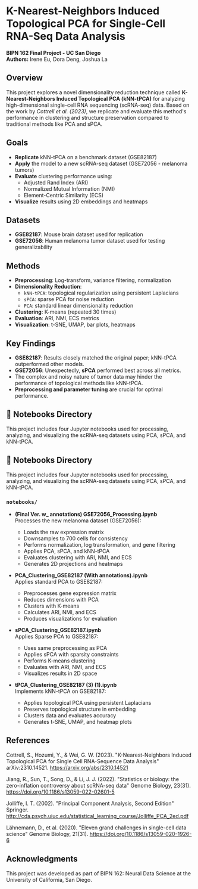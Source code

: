# K-Nearest-Neighbors Induced Topological PCA for Single-Cell RNA-Seq Data Analysis  
**BIPN 162 Final Project - UC San Diego**  
**Authors:** Irene Eu, Dora Deng, Joshua La

## Overview
This project explores a novel dimensionality reduction technique called **K-Nearest-Neighbors Induced Topological PCA (kNN-tPCA)** for analyzing high-dimensional single-cell RNA sequencing (scRNA-seq) data. Based on the work by *Cottrell et al. (2023)*, we replicate and evaluate this method's performance in clustering and structure preservation compared to traditional methods like PCA and sPCA.

## Goals
- **Replicate** kNN-tPCA on a benchmark dataset (GSE82187)
- **Apply** the model to a new scRNA-seq dataset (GSE72056 - melanoma tumors)
- **Evaluate** clustering performance using:
  - Adjusted Rand Index (ARI)
  - Normalized Mutual Information (NMI)
  - Element-Centric Similarity (ECS)
- **Visualize** results using 2D embeddings and heatmaps

## Datasets
- **GSE82187**: Mouse brain dataset used for replication
- **GSE72056**: Human melanoma tumor dataset used for testing generalizability

## Methods
- **Preprocessing**: Log-transform, variance filtering, normalization
- **Dimensionality Reduction**:
  - `kNN-tPCA`: topological regularization using persistent Laplacians
  - `sPCA`: sparse PCA for noise reduction
  - `PCA`: standard linear dimensionality reduction
- **Clustering**: K-means (repeated 30 times)
- **Evaluation**: ARI, NMI, ECS metrics
- **Visualization**: t-SNE, UMAP, bar plots, heatmaps

## Key Findings
- **GSE82187**: Results closely matched the original paper; kNN-tPCA outperformed other models.
- **GSE72056**: Unexpectedly, **sPCA** performed best across all metrics.
- The complex and noisy nature of tumor data may hinder the performance of topological methods like kNN-tPCA.
- **Preprocessing and parameter tuning** are crucial for optimal performance.

## 📓 Notebooks Directory

This project includes four Jupyter notebooks used for processing, analyzing, and visualizing the scRNA-seq datasets using PCA, sPCA, and kNN-tPCA.

## 📓 Notebooks Directory

This project includes four Jupyter notebooks used for processing, analyzing, and visualizing the scRNA-seq datasets using PCA, sPCA, and kNN-tPCA.

### `notebooks/`

- **(Final Ver. w_ annotations) GSE72056_Processing.ipynb**  
  Processes the new melanoma dataset (GSE72056):
  - Loads the raw expression matrix
  - Downsamples to 700 cells for consistency
  - Performs normalization, log transformation, and gene filtering
  - Applies PCA, sPCA, and kNN-tPCA
  - Evaluates clustering with ARI, NMI, and ECS
  - Generates 2D projections and heatmaps

- **PCA_Clustering_GSE82187 (With annotations).ipynb**  
  Applies standard PCA to GSE82187:
  - Preprocesses gene expression matrix
  - Reduces dimensions with PCA
  - Clusters with K-means
  - Calculates ARI, NMI, and ECS
  - Produces visualizations for evaluation

- **sPCA_Clustering_GSE82187.ipynb**  
  Applies Sparse PCA to GSE82187:
  - Uses same preprocessing as PCA
  - Applies sPCA with sparsity constraints
  - Performs K-means clustering
  - Evaluates with ARI, NMI, and ECS
  - Visualizes results in 2D space

- **tPCA_Clustering_GSE82187 (3) (1).ipynb**  
  Implements kNN-tPCA on GSE82187:
  - Applies topological PCA using persistent Laplacians
  - Preserves topological structure in embedding
  - Clusters data and evaluates accuracy
  - Generates t-SNE, UMAP, and heatmap plots

## References
Cottrell, S., Hozumi, Y., & Wei, G. W. (2023).
"K-Nearest-Neighbors Induced Topological PCA for Single Cell RNA-Sequence Data Analysis"
arXiv:2310.14521. https://arxiv.org/abs/2310.14521

Jiang, R., Sun, T., Song, D., & Li, J. J. (2022).
"Statistics or biology: the zero-inflation controversy about scRNA-seq data"
Genome Biology, 23(31). https://doi.org/10.1186/s13059-022-02601-5

Jolliffe, I. T. (2002).
"Principal Component Analysis, Second Edition"
Springer. http://cda.psych.uiuc.edu/statistical_learning_course/Jolliffe_PCA_2ed.pdf

Lähnemann, D., et al. (2020).
"Eleven grand challenges in single-cell data science"
Genome Biology, 21(31). https://doi.org/10.1186/s13059-020-1926-6

## Acknowledgments
This project was developed as part of BIPN 162: Neural Data Science at the University of California, San Diego.
